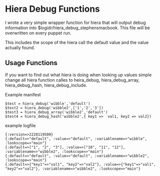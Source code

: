 Hiera Debug Functions
====================================

I wrote a very simple wrapper function for hiera that will output debug
information into $logidr/hiera_debug_stephensmacbook. This file will be 
overwritten on every puppet run. 

This includes the scope of the hiera call the default value and the value
actually found. 

Usage Functions
---------------

If you want to find out what hiera is doing when looking up values simple
change all hiera function calles to heira_debug, hiera_debug_array,
hiera_debug_hash, hiera_debug_include.

Example manifest 

    $test = hiera_debug('wibble','default')
    $test2 = hiera_debug('wibble2',['1','2','3'])
    $test3 = hiera_debug_array('wibble2','default')
    $test4 = hiera_debug_hash('wibble2',{ key1 =>  val1, key2 => val2})

example logfile

    {:version=>2228119500}
    {:default=>"default", :value=>"default", :variablename=>"wibble", :lookscope=>"main"}
    {:default=>["1", "2", "3"], :value=>["10", "11", "12"], :variablename=>"wibble2", :lookscope=>"main"}
    {:default=>"default", :value=>"default", :variablename=>"wibble2", :lookscope=>"main"} 
    {:default=>{"key1"=>"val1", "key2"=>"val2"}, :value=>{"key1"=>"val1", "key2"=>"val2"}, :variablename=>"wibble2", :lookscope=>"main"}
